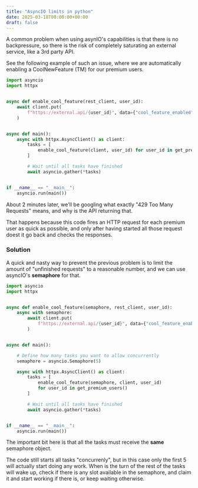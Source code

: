 ```yaml
---
title: "AsyncIO limits in python"
date: 2025-03-18T00:00:00+00:00
draft: false
---
```


A common problem when using asynIO's capabilities is that there is no backpressure,
so there is the risk of completely saturating an external service, like a 3rd party API.

See the following example of such an issue, where we are automatically enabling a
CoolNewFeature (TM) for our premium users.

```python
import asyncio
import httpx


async def enable_cool_feature(rest_client, user_id):
    await client.put(
        f"https://external.api/{user_id}", data={"cool_feature_enabled": True}
    )


async def main():
    async with httpx.AsyncClient() as client:
        tasks = [
            enable_cool_feature(client, user_id) for user_id in get_premium_users()
        ]

        # Wait until all tasks have finished
        await asyncio.gather(*tasks)


if __name__ == "__main__":
    asyncio.run(main())

```
About 2 minutes later, we'll be googling what exactly "429 Too Many Requests" means,
and why is the API returning that.

That happens because this code fires an HTTP request for each premium user as quick as possible,
and only after having started all those request doest it go back and checks the responses.


### Solution

A quick and nasty way to prevent the previous problem is to limit the amount of
"unfinished requests" to a reasonable number, and we can use asyncIO's **semaphore** for that.

```python {hl_lines=[6,14,15]}
import asyncio
import httpx


async def enable_cool_feature(semaphore, rest_client, user_id):
    async with semaphore:
        await client.put(
            f"https://external.api/{user_id}", data={"cool_feature_enabled": True}
        )


async def main():

    # Define how many tasks you want to allow concurrently
    semaphore = asyncio.Semaphore(5)

    async with httpx.AsyncClient() as client:
        tasks = [
            enable_cool_feature(semaphore, client, user_id)
            for user_id in get_premium_users()
        ]

        # Wait until all tasks have finished
        await asyncio.gather(*tasks)


if __name__ == "__main__":
    asyncio.run(main())

```

The important bit here is that all the tasks must receive the __same__ semaphore object.

The code still starts all tasks "concurrenly", but in this case only the first 5
will actually start doing any work. When is the turn of the rest of the tasks
will wake up, check if there is any slot available in the semaphore, and
claim it and start working if there is, or keep waiting otherwise.
